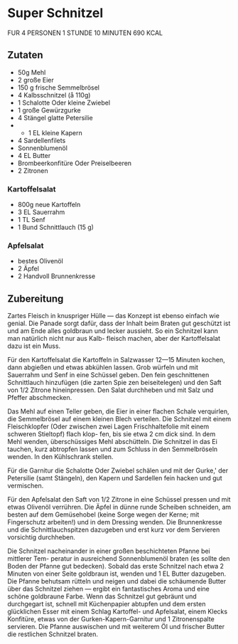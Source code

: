 # Super Schnitzel


FUR 4 PERSONEN
1 STUNDE 10 MINUTEN
690 KCAL

## Zutaten
* 50g Mehl
* 2 große Eier
* 150 g frische Semmelbrösel
* 4 Kalbsschnitzel (å 110g)
* 1 Schalotte Oder kleine Zwiebel
* 1 große Gewürzgurke
* 4 Stängel glatte Petersilie
* * 1 EL kleine Kapern
* 4 Sardellenfilets
* Sonnenblumenöl
* 4 EL Butter
* Brombeerkonfitüre Oder Preiselbeeren
* 2 Zitronen

### Kartoffelsalat
* 800g neue Kartoffeln
* 3 EL Sauerrahm
* 1 TL Senf
* 1 Bund Schnittlauch (15 g)

### Apfelsalat
* bestes Olivenöl
* 2 Äpfel
* 2 Handvoll Brunnenkresse

## Zubereitung
Zartes Fleisch in knuspriger Hülle — das Konzept ist ebenso einfach wie genial. Die
Panade sorgt dafür, dass der Inhalt beim Braten gut geschützt ist und am Ende alles
goldbraun und lecker aussieht. So ein Schnitzel kann man natürlich nicht nur aus Kalb-
fleisch machen, aber der Kartoffelsalat dazu ist ein Muss.

Für den Kartoffelsalat die Kartoffeln in Salzwasser 12—15 Minuten kochen, dann
abgießen und etwas abkühlen lassen. Grob würfeln und mit Sauerrahm und Senf in
eine Schüssel geben. Den fein geschnittenen Schnittlauch hinzufügen (die zarten Spie
zen beiseitelegen) und den Saft von 1/2 Zitrone hineinpressen. Den Salat durchheben
und mit Salz und Pfeffer abschmecken.

Das Mehl auf einen Teller geben, die Eier in einer flachen Schale verquirlen, die
Semmelbrösel auf einem kleinen Blech verteilen. Die Schnitzel mit einem Fleischklopfer
(Oder zwischen zwei Lagen Frischhaltefolie mit einem schweren Stieltopf) flach klop-
fen, bis sie etwa 2 cm dick sind. In dem Mehl wenden, überschüssiges Mehl abschütteln.
Die Schnitzel in das Ei tauchen, kurz abtropfen lassen und zum Schluss in den 
Semmelbröseln wenden. In den Kühlschrank stellen.

Für die Garnitur die Schalotte Oder Zwiebel schälen und mit der Gurke,' der Petersilie
(samt Stängeln), den Kapern und Sardellen fein hacken und gut vermischen.

Für den Apfelsalat den Saft von 1/2 Zitrone in eine Schüssel pressen und mit etwas
Olivenöl verrühren. Die Äpfel in dünne runde Scheiben schneiden, am besten auf
dem Gemüsehobel (keine Sorge wegen der Kerne; mit Fingerschutz arbeiten!) und
in dem Dressing wenden. Die Brunnenkresse und die Schnittlauchspitzen dazugeben
und erst kurz vor dem Servieren vorsichtig durchheben.

Die Schnitzel nacheinander in einer großen beschichteten Pfanne bei mittlerer Tem-
peratur in ausreichend Sonnenblumenöl braten (es sollte den Boden der Pfanne gut
bedecken). Sobald das erste Schnitzel nach etwa 2 Minuten von einer Seite goldbraun
ist, wenden und 1 EL Butter dazugeben. Die Pfanne behutsam rütteln und neigen
und dabei die schäumende Butter über das Schnitzel ziehen — ergibt ein fantastisches
Aroma und eine schöne goldbraune Farbe. Wenn das Schnitzel gut gebräunt und
durchgegart ist, schnell mit Küchenpapier abtupfen und dem ersten glücklichen Esser
mit einem Schlag Kartoffel- und Apfelsalat, einem Klecks Konfitüre, etwas von der
Gurken-Kapern-Garnitur und 1 Zitronenspalte servieren. Die Pfanne auswischen und
mit weiterem ÖI und frischer Butter die restlichen Schnitzel braten.

